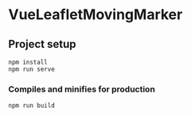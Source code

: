 # VueLeafletMovingMarker

## Project setup
```
npm install
npm run serve
```
### Compiles and minifies for production
```
npm run build
```
